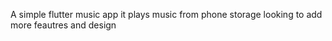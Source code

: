 A simple flutter music app
it plays music from phone storage
looking to add more feautres and design
